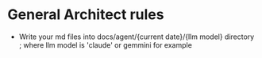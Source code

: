 # General Architect rules

- Write your md files into docs/agent/{current date}/{llm model} directory ; where llm model is 'claude' or gemmini for example